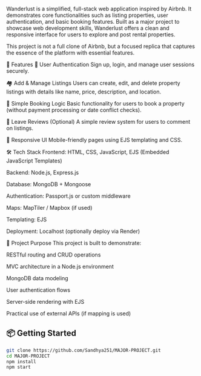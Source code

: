 Wanderlust is a simplified, full-stack web application inspired by Airbnb. It demonstrates core functionalities such as listing properties, user authentication, and basic booking features. Built as a major project to showcase web development skills, Wanderlust offers a clean and responsive interface for users to explore and post rental properties.

This project is not a full clone of Airbnb, but a focused replica that captures the essence of the platform with essential features.

🌟 Features
🔐 User Authentication
Sign up, login, and manage user sessions securely.

🏘️ Add & Manage Listings
Users can create, edit, and delete property listings with details like name, price, description, and location.

📅 Simple Booking Logic
Basic functionality for users to book a property (without payment processing or date conflict checks).

💬 Leave Reviews (Optional)
A simple review system for users to comment on listings.

📱 Responsive UI
Mobile-friendly pages using EJS templating and CSS.

🛠 Tech Stack
Frontend: HTML, CSS, JavaScript, EJS (Embedded JavaScript Templates)

Backend: Node.js, Express.js

Database: MongoDB + Mongoose

Authentication: Passport.js or custom middleware

Maps: MapTiler / Mapbox (if used)

Templating: EJS

Deployment: Localhost (optionally deploy via Render)

🎯 Project Purpose
This project is built to demonstrate:

RESTful routing and CRUD operations

MVC architecture in a Node.js environment

MongoDB data modeling

User authentication flows

Server-side rendering with EJS

Practical use of external APIs (if mapping is used)

## 📦 Getting Started

```bash
git clone https://github.com/Sandhya251/MAJOR-PROJECT.git
cd MAJOR-PROJECT
npm install
npm start
